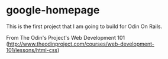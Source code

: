 # google-homepage

This is the first project that I am going to build for Odin On Rails.


From The Odin's Project's Web Development 101 (http://www.theodinproject.com/courses/web-development-101/lessons/html-css)
